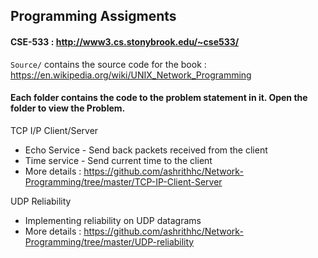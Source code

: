 ## Programming Assigments

#### CSE-533 : http://www3.cs.stonybrook.edu/~cse533/

<code>Source/</code> contains the source code for the book : https://en.wikipedia.org/wiki/UNIX_Network_Programming

#### Each folder contains the code to the problem statement in it. Open the folder to view the Problem.

TCP I/P Client/Server
* Echo Service - Send back packets received from the client
* Time service - Send current time to the client
* More details : https://github.com/ashrithhc/Network-Programming/tree/master/TCP-IP-Client-Server

UDP Reliability
* Implementing reliability on UDP datagrams
* More details : https://github.com/ashrithhc/Network-Programming/tree/master/UDP-reliability
